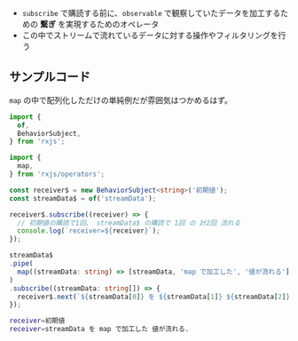 
- `subscribe` で購読する前に、`observable` で観察していたデータを加工するための **繋ぎ** を実現するためのオペレータ
- この中でストリームで流れているデータに対する操作やフィルタリングを行う


## サンプルコード

`map` の中で配列化しただけの単純例だが雰囲気はつかめるはず。

```typescript
import {
  of,
  BehaviorSubject,
} from 'rxjs';

import {
  map,
} from 'rxjs/operators';

const receiver$ = new BehaviorSubject<string>('初期値');
const streamData$ = of('streamData');

receiver$.subscribe((receiver) => {
  // 初期値の購読で1回、 streamData$ の購読で 1回 の 計2回 流れる
  console.log(`receiver=${receiver}`);
});

streamData$
.pipe(
  map((streamData: string) => [streamData, 'map で加工した', '値が流れる'])
)
.subscribe((streamData: string[]) => {
  receiver$.next(`${streamData[0]} を ${streamData[1]} ${streamData[2]}.`);
});
```

```bash
receiver=初期値
receiver=streamData を map で加工した 値が流れる.
```
